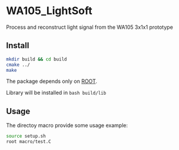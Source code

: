# WA105_LightSoft

Process and reconstruct light signal from the WA105 3x1x1 prototype

Install
-------
```bash
mkdir build && cd build
cmake ../
make
```
The package depends only on [ROOT](http://root.cern.ch/).

Library will be installed in ```bash build/lib ```

Usage
-----
The directoy macro provide some usage example:
```bash
source setup.sh
root macro/test.C
```
